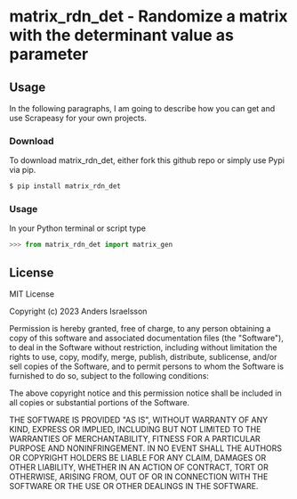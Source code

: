 # matrix_rdn_det - Randomize a matrix with the determinant value as parameter

## Usage

In the following paragraphs, I am going to describe how you can get and use Scrapeasy for your own projects.

###  Download

To download matrix_rdn_det, either fork this github repo or simply use Pypi via pip.
```sh
$ pip install matrix_rdn_det
```

### Usage

In your Python terminal or script type
```Python
>>> from matrix_rdn_det import matrix_gen
```



License
----

MIT License

Copyright (c) 2023 Anders Israelsson

Permission is hereby granted, free of charge, to any person obtaining a copy
of this software and associated documentation files (the "Software"), to deal
in the Software without restriction, including without limitation the rights
to use, copy, modify, merge, publish, distribute, sublicense, and/or sell
copies of the Software, and to permit persons to whom the Software is
furnished to do so, subject to the following conditions:

The above copyright notice and this permission notice shall be included in all
copies or substantial portions of the Software.

THE SOFTWARE IS PROVIDED "AS IS", WITHOUT WARRANTY OF ANY KIND, EXPRESS OR
IMPLIED, INCLUDING BUT NOT LIMITED TO THE WARRANTIES OF MERCHANTABILITY,
FITNESS FOR A PARTICULAR PURPOSE AND NONINFRINGEMENT. IN NO EVENT SHALL THE
AUTHORS OR COPYRIGHT HOLDERS BE LIABLE FOR ANY CLAIM, DAMAGES OR OTHER
LIABILITY, WHETHER IN AN ACTION OF CONTRACT, TORT OR OTHERWISE, ARISING FROM,
OUT OF OR IN CONNECTION WITH THE SOFTWARE OR THE USE OR OTHER DEALINGS IN THE
SOFTWARE.
